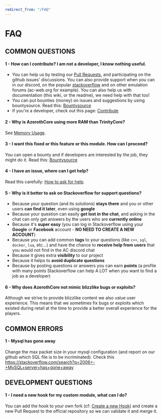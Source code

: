 ```yaml
---
redirect_from: "/FAQ"
---
```


# FAQ

## COMMON QUESTIONS

#### 1 - How can I contribute? I am not a developer, I know nothing useful.

- You can help us by testing our [Pull Requests](Contribute#how-to-test-a-pull-request), and participating on the github issues' discussions. You can also provide support when you can in our discord, on the popular [stackoverflow](https://stackoverflow.com/questions/tagged/azerothcore) and on other emulation forums (ac-web.org for example). You can also help us with documentation (this wiki, or the readme), we need help with that too!
- You can put bounties (money) on issues and suggestions by using bountysource. Read this: [Bountysource](Bountysource.md)
- If you're a developer, check out this page: [Contribute](Contribute.md)

#### 2 - Why is AzerothCore using more RAM than TrinityCore?

See [Memory Usage](Memory-Usage.md).

#### 3 - I want this fixed or this feature or this module. How can I proceed?

You can open a bounty and if developers are interested by the job, they might do it. Read this: [Bountysource](Bountysource.md)

#### 4 - I have an issue, where can I get help?

Read this carefully: [How to ask for help](How-to-ask-for-help.md).

#### 5 - Why is it better to ask on Stackoverflow for support questions?

- Because your question (and its solutions) **stays there** and you or other users **can find it later**, even using **google**
- Because your question can easily **get lost in the chat**, and asking in the chat can only get answers by the users who are **currently online**
- Because it's **super easy** (you can log in Stackoverflow using your **Google** or **Facebook** account - **NO NEED TO CREATE A NEW ACCOUNT**)
- Because you can add common **tags** to your questions (like `c++`, `sql`, `docker`, `lua`, etc...) and have the chance to  **receive help from users** that you would not find in the AC discord chat
- Because it gives extra **visibility** to our project
- Because it helps to **avoid duplicate questions**
- Because by posting questions or answers you can earn **points** (a profile with many points Stackoverflow can help A LOT when you want to find a job as a developer)

#### 6 - Why does AzerothCore not mimic blizzlike bugs or exploits?

Although we strive to provide blizzlike content we also value user experience. This means that we sometimes fix bugs or exploits which existed during retail at the time to provide a better overall experience for the players.



## COMMON ERRORS

#### 1 - Mysql has gone away

Change the max packet size in your mysql configuration (and report on our github which SQL file is to be incriminated). Check this <https://stackoverflow.com/search?q=2006+-+MySQL+server+has+gone+away>


## DEVELOPMENT QUESTIONS

#### 1 - I need a new hook for my custom module, what can I do?

You can add the hook to your own fork (cf: [Create a new Hook](http://www.azerothcore.org/wiki/Create-a-new-Hook)) and create a new Pull Request to the official repository so we can validate it and merge it.
